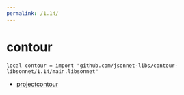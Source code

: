```yaml
---
permalink: /1.14/
---
```


# contour

```jsonnet
local contour = import "github.com/jsonnet-libs/contour-libsonnet/1.14/main.libsonnet"
```



* [projectcontour](projectcontour/index.md)
